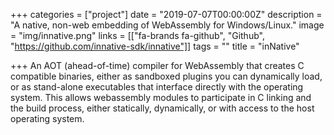 +++
categories = ["project"]
date = "2019-07-07T00:00:00Z"
description = "A native, non-web embedding of WebAssembly for Windows/Linux."
image = "img/innative.png"
links = [["fa-brands fa-github", "Github", "https://github.com/innative-sdk/innative"]]
tags = ""
title = "inNative"

+++
An AOT (ahead-of-time) compiler for WebAssembly that creates C compatible binaries, either as sandboxed plugins you can dynamically load, or as stand-alone executables that interface directly with the operating system. This allows webassembly modules to participate in C linking and the build process, either statically, dynamically, or with access to the host operating system.
